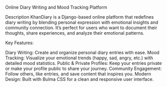 Online Diary Writing and Mood Tracking Platform

Description
KhanDiary is a Django-based online platform that redefines diary writing by blending personal expression with emotional insights and community connection.
It’s perfect for users who want to document their thoughts, share experiences, and analyze their emotional patterns.

Key Features:

Diary Writing: Create and organize personal diary entries with ease.
Mood Tracking: Visualize your emotional trends (happy, sad, angry, etc.) with detailed mood statistics.
Public & Private Profiles: Keep your entries private or make your profile public to share your journey.
Community Engagement: Follow others, like entries, and save content that inspires you.
Modern Design: Built with Bulma CSS for a clean and responsive user interface.
